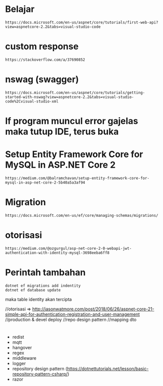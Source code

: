# Belajar
````
https://docs.microsoft.com/en-us/aspnet/core/tutorials/first-web-api?view=aspnetcore-2.2&tabs=visual-studio-code
```` 
# custom response
````
https://stackoverflow.com/a/37690852
````
# nswag (swagger)
````  
https://docs.microsoft.com/en-us/aspnet/core/tutorials/getting-started-with-nswag?view=aspnetcore-2.2&tabs=visual-studio-code%2Cvisual-studio-xml
````
# If program muncul error gajelas maka tutup IDE, terus buka


# Setup Entity Framework Core for MySQL in ASP.NET Core 2
````
https://medium.com/@balramchavan/setup-entity-framework-core-for-mysql-in-asp-net-core-2-5b40a5a3af94
````

# Migration
````
https://docs.microsoft.com/en-us/ef/core/managing-schemas/migrations/
````
# otorisasi
````
https://medium.com/@ozgurgul/asp-net-core-2-0-webapi-jwt-authentication-with-identity-mysql-3698eeba6ff8
````
# Perintah tambahan
````
dotnet ef migrations add indentity
dotnet ef database update
````
maka table identity akan tercipta


//otorisasi => http://jasonwatmore.com/post/2018/06/26/aspnet-core-21-simple-api-for-authentication-registration-and-user-management
//production & devel deploy
//repo design pattern
//mapping dto

#
- redist
- mqtt
- hangover
- regex
- middleware
- logger
- repository design pattern (https://dotnettutorials.net/lesson/basic-repository-pattern-csharp/)
- razor
